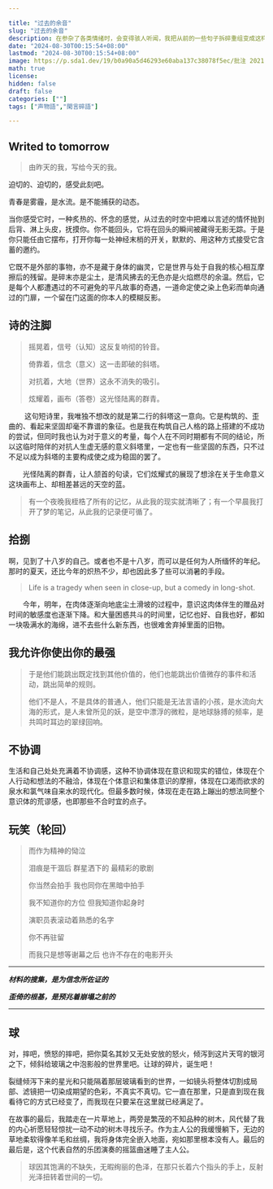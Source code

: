 ```yaml
---

title: "过去的余音"
slug: "过去的余音"
description: 在参杂了各类情绪时，会变得骇人听闻，我把从前的一些句子拆碎重组变成这样，此乃句的奇美拉，词的无意识无意义流动。
date: "2024-08-30T00:15:54+08:00"
lastmod: "2024-08-30T00:15:54+08:00"
image: https://p.sda1.dev/19/b0a90a5d46293e60aba137c38078f5ec/批注 2021-03-15 200459.jpg
math: true
license: 
hidden: false
draft: false 
categories: [""]
tags: ["声物語","閑言碎語"]

---
```


## Writed to tomorrow

> 由昨天的我，写给今天的我。

迫切的、迫切的，感受此刻吧。

青春是雾霾，是水流。是不能捕获的动态。

当你感受它时，一种炙热的、怀念的感觉，从过去的时空中把难以言述的情怀抛到后背、淋上头皮，抚摸你。你不能回头，它将在回头的瞬间被藏得无影无踪。于是你只能任由它摆布，打开你每一处神经末梢的开关，默默的、用这种方式接受它含蓄的邀约。

它既不是外部的事物，亦不是藏于身体的幽灵，它是世界与处于自我的核心相互摩擦后的残留。是碎末亦是尘土，是清风拂去的无色亦是火焰燃尽的余温。然后，它是每个人都遭遇过的不可避免的平凡故事的奇遇，一道命定使之染上色彩而单向通过的门扉，一个留在门这面的你本人的模糊反影。

## 诗的注脚


> 摇晃着，信号（认知）这反复响彻的铃音。
> 
> 倚靠着，信念（意义）这一击即破的斜塔。
> 
> 对抗着，大地（世界）这永不消失的吸引。
> 
> 炫耀着，画布（答卷）这光怪陆离的群青。



        这句短诗里，我唯独不想改的就是第二行的斜塔这一意向。它是构筑的、歪曲的、看起来坚固却毫不靠谱的象征。也是我在构筑自己人格的路上搭建的不成功的尝试，但同时我也认为对于意义的考量，每个人在不同时期都有不同的结论，所以这临时陪伴的对抗人生虚无感的意义斜塔里，一定也有一些坚固的东西，只不过不足以成为斜塔的主要构成使之成为稳固的罢了。

　　光怪陆离的群青，让人颔首的句读，它们炫耀式的展现了想涂在关于生命意义这块画布上、却相差甚远的天空的蓝。


> 有一个夜晚我桎梏了所有的记忆，从此我的现实就清晰了；有一个早晨我打开了梦的笔记，从此我的记录便可循了。

## 拾捌
啊，见到了十八岁的自己。或者也不是十八岁，而可以是任何为人所缅怀的年纪。那时的夏天，还比今年的炽热不少，却也因此多了些可以消暑的手段。

> Life is a tragedy when seen in close-up, but a comedy in long-shot.


　　今年，明年，在肉体逐渐向地底尘土滑坡的过程中，意识这肉体伴生的赠品对时间的敏感度也逐渐下降。和大量困惑共斗的时间里，记忆也好、自我也好，都如一块吸满水的海绵，进不去些什么新东西，也很难舍弃掉里面的旧物。 

## 我允许你使出你的最强

> 于是他们能跳出既定找到其他价值的，他们也能跳出价值微存的事件和活动，跳出简单的规则。
> 
> 他们不是人，不是具体的普通人，他们只能是无法言语的小孩，是水流向大海的形式，是人未曾所见的妖，是空中漂浮的微粒，是地球脉搏的频率，是共鸣时耳边的翠绿回响。


## 不协调

生活和自己处处充满着不协调感，这种不协调体现在意识和现实的错位，体现在个人行动和想法的不融洽，体现在个体意识和集体意识的摩擦，体现在口渴而欲求的泉水和氯气味自来水的现代化。但最多数时候，体现在走在路上蹦出的想法同整个意识体的荒谬感，也即那些不合时宜的点子。

## 玩笑（轮回）


> 而作为精神的恸泣
>
> 泪痕是干涸后 群星洒下的 最精彩的歌剧
>
> 你当然会拍手 我也同你在黑暗中拍手
>
> 我不知道你的方位 但我知道你起身时 
>
> 演职员表滚动着熟悉的名字
>
> 你不再驻留
>
> 而我只是想等谢幕之后 也许不存在的电影开头

---

***材料的搜集，是为信念所佐证的***

***歪倚的根基，是预兆着崩塌之前的***

---
## 球

对，摔吧，愤怒的摔吧，把你莫名其妙又无处安放的怒火，倾泻到这片天穹的银河之下，倾斜给玻璃之中泡影般的世界里吧。让球的碎片，诞生吧！

裂缝倾泻下来的星光和只能隔着那层玻璃看到的世界，一如镜头将整体切割成局部、滤镜把一切染成期望的色彩，不真实不真切。它一直在那里，只是直到现在我看待它的方式已经变了，而我现在只要呆在这里就已经满足了。

在故事的最后，我踏走在一片草地上，两旁是繁茂的不知品种的树木，风代替了我的内心祈愿轻轻惊扰一动不动的树木寻找乐子。作为主人公的我缓慢躺下，无边的草地柔软得像羊毛和丝绸，我将身体完全嵌入地面，宛如那里根本没有人。最后的最后是，这个代表自然的乐团演奏的摇篮曲迷睡了主人公。


> 球因其饱满的不缺失，无暇绚丽的色泽，在那只长着六个指头的手上，反射光泽扭转着世间的一切。